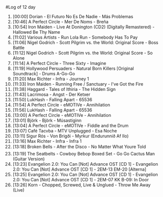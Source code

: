 #Log of 12 day

1. [00:00] Dorian - El Futuro No Es De Nadie - Más Problemas
1. [10:46] A Perfect Circle - Mer De Noms - Breña
1. [10:54] Iron Maiden - Live At Donington (CD2) (Digitally Remastered) - Hallowed Be Thy Name
1. [11:02] Various Artists - Run Lola Run - Somebody Has To Pay
1. [11:06] Nigel Godrich - Scott Pilgrim vs. the World: Original Score - Boss Battle
1. [11:12] Nigel Godrich - Scott Pilgrim vs. the World: Original Score - So Alone
1. [11:14] A Perfect Circle - Three Sixty - Imagine
1. [11:19] Hollywood Persuaders - Natural Born Killers [Original Soundtrack] - Drums A-Go-Go
1. [11:20] Max Richter - Infra - Journey 1
1. [11:33] Iron Maiden - Running Free / Sanctuary - I've Got the Fire
1. [11:38] Haggard - Tales of Ithiria - The Hidden Sign
1. [11:43] Lacrimosa - Angst - Der Ketxer
1. [11:50] LukHash - Falling Apart - 65536
1. [11:54] A Perfect Circle - eMOTIVe - Annihilation
1. [11:56] LukHash - Falling Apart - 65536
1. [13:00] A Perfect Circle - eMOTIVe - Annihilation
1. [13:01] Björk - Björk - Músastiginn
1. [13:04] A Perfect Circle - eMOTIVe - Fiddle and the Drum
1. [13:07] Café Tacvba - MTV Unplugged - Esa Noche
1. [13:11] Sigur Rós - Von Brigði - Myrkur (Endurunnið Af Ilo)
1. [13:16] Max Richter - Infra - Infra 1
1. [13:18] Broken Bells - After the Disco - No Matter What Youre Told
1. [13:19] The Seatbelts - Cowboy Bebop Boxed Set - Go Go Cactus Man (Guitar Version)
1. [13:23] Evangelion 2.0: You Can [Not] Advance OST [CD 1] - Evangelion 2.0: You Can [Not] Advance OST [CD 1] - 2EM-13 EM-20 [Alterna]
1. [13:25] Evangelion 2.0: You Can [Not] Advance OST [CD 1] - Evangelion 2.0: You Can [Not] Advance OST [CD 1] - 2EM-07 KK B-09: In Door
1. [13:26] Korn - Chopped, Screwed, Live & Unglued - Throw Me Away (Live)
